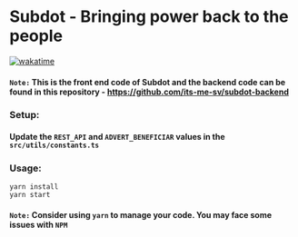 # Subdot - Bringing power back to the people
[![wakatime](https://wakatime.com/badge/user/77078a50-96cc-4da2-b32c-08e468259a40/project/e42f2e90-715e-440e-a242-876e1e5affaf.svg)](https://wakatime.com/badge/user/77078a50-96cc-4da2-b32c-08e468259a40/project/e42f2e90-715e-440e-a242-876e1e5affaf)
#### `Note:` This is the front end code of Subdot and the backend code can be found in this repository - https://github.com/its-me-sv/subdot-backend
### Setup:
#### Update the `REST_API` and `ADVERT_BENEFICIAR` values in the `src/utils/constants.ts`
### Usage:
```
yarn install
yarn start
```
#### `Note:` Consider using `yarn` to manage your code. You may face some issues with `NPM`